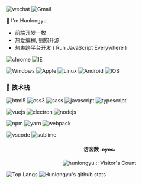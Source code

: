  ![wechat](https://img.shields.io/badge/wechat-hunlongyu-666666?style=for-the-badge&logo=wechat&logoColor=ffffff&labelColor=7BB32E) ![Gmail](https://img.shields.io/badge/Gmail-hunlongyu@gmail.com-666666?style=for-the-badge&logo=gmail&logoColor=ffffff&labelColor=D14836&link=www.baidu.com)

🍕 I'm Hunlongyu

* 前端开发一枚
* 热爱编程, 拥抱开源
* 热衷跨平台开发 ( Run JavaScript Everywhere )

 ![chrome](https://img.shields.io/badge/-chrome-4285F4?style=for-the-badge&logo=google-chrome&logoColor=ffffff) ![IE](https://img.shields.io/badge/IE-0076D6?style=for-the-badge&logo=internet-explorer&logoColor=ffffff)

![Windows](https://img.shields.io/badge/-Windows-0078D6?style=for-the-badge&logo=Windows&logoColor=ffffff) ![Apple](https://img.shields.io/badge/-Apple-999999?style=for-the-badge&logo=Apple&logoColor=ffffff) ![Linux](https://img.shields.io/badge/-Linux-FCC624?style=for-the-badge&logo=Linux&logoColor=222222) ![Android](https://img.shields.io/badge/-Android-3DDC84?style=for-the-badge&logo=Android&logoColor=222222) ![IOS](https://img.shields.io/badge/-IOS-000000?style=for-the-badge&logo=IOS&logoColor=ffffff)

### 🍔 技术栈

![html5](https://img.shields.io/badge/html5-E34F26.svg?&style=for-the-badge&logo=html5&logoColor=ffffff) ![css3](https://img.shields.io/badge/css3-1572B6.svg?&style=for-the-badge&logo=css3&logoColor=white) ![sass](https://img.shields.io/badge/sass-CC6699?logo=sass&logoColor=ffffff&style=for-the-badge) ![javascript](https://img.shields.io/badge/javascript-F7DF1E?logo=javascript&logoColor=222222&style=for-the-badge) ![typescript](https://img.shields.io/badge/typescript-007ACC?logo=typescript&logoColor=ffffff&style=for-the-badge) 

![vuejs](https://img.shields.io/badge/vue.js-35495e.svg?&style=for-the-badge&logo=vue.js) ![electron](https://img.shields.io/badge/electron-47848F.svg?&style=for-the-badge&logo=electron&logoColor=ffffff) ![nodejs](https://img.shields.io/badge/node.js-339933.svg?&style=for-the-badge&logo=node.js&logoColor=ffffff)

![npm](https://img.shields.io/badge/npm-CB3837.svg?&style=for-the-badge&logo=npm&logoColor=ffffff) ![yarn](https://img.shields.io/badge/yarn-2C8EBB.svg?&style=for-the-badge&logo=yarn&logoColor=ffffff) ![webpack](https://img.shields.io/badge/webpack-8DD6F9.svg?&style=for-the-badge&logo=webpack&logoColor=ffffff) 

![vscode](https://img.shields.io/badge/vscode-007ACC.svg?&style=for-the-badge&logo=visual-studio-code&logoColor=ffffff) ![sublime](https://img.shields.io/badge/sublime-FF9800.svg?&style=for-the-badge&logo=sublime-text&logoColor=222222) 

<!-- ### Feature

![deno](https://img.shields.io/badge/deno-000000.svg?&style=for-the-badge&logo=deno&logoColor=ffffff)
![dart](https://img.shields.io/badge/dart-0175C2.svg?&style=for-the-badge&logo=dart&logoColor=ffffff)
![flutter](https://img.shields.io/badge/flutter-02569B.svg?&style=for-the-badge&logo=flutter&logoColor=ffffff) -->
<h4 align="center">访客数 :eyes:</h4>

<p align="center"><img src="https://profile-counter.glitch.me/{Hunlongyu}/count.svg" alt="hunlongyu :: Visitor's Count" /></p>

![Top Langs](https://github-readme-stats.vercel.app/api/top-langs/?username=Hunlongyu)
![Hunlongyu's github stats](https://github-readme-stats.vercel.app/api?username=Hunlongyu&show_icons=true&count_private=true&line_height=40)